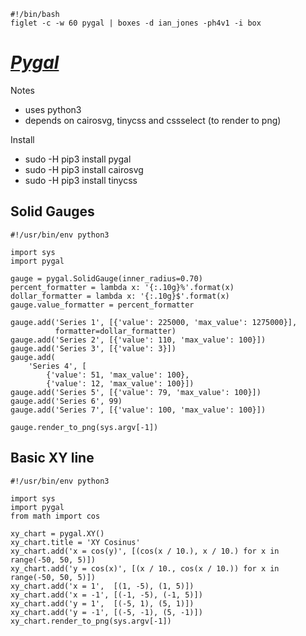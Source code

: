 ```{.shebang im_out="stdout"}
#!/bin/bash
figlet -c -w 60 pygal | boxes -d ian_jones -ph4v1 -i box
```


# [*Pygal*](http://pygal.org/en/stable)

Notes
- uses python3
- depends on cairosvg, tinycss and cssselect (to render to png)

Install
- sudo -H pip3 install pygal
- sudo -H pip3 install cairosvg
- sudo -H pip3 install tinycss


## Solid Gauges

```{.shebang im_out="fcb,img" caption="Created by Pygal"}
#!/usr/bin/env python3

import sys
import pygal

gauge = pygal.SolidGauge(inner_radius=0.70)
percent_formatter = lambda x: '{:.10g}%'.format(x)
dollar_formatter = lambda x: '{:.10g}$'.format(x)
gauge.value_formatter = percent_formatter

gauge.add('Series 1', [{'value': 225000, 'max_value': 1275000}],
          formatter=dollar_formatter)
gauge.add('Series 2', [{'value': 110, 'max_value': 100}])
gauge.add('Series 3', [{'value': 3}])
gauge.add(
    'Series 4', [
        {'value': 51, 'max_value': 100},
        {'value': 12, 'max_value': 100}])
gauge.add('Series 5', [{'value': 79, 'max_value': 100}])
gauge.add('Series 6', 99)
gauge.add('Series 7', [{'value': 100, 'max_value': 100}])

gauge.render_to_png(sys.argv[-1])
```

## Basic XY line

```{.shebang im_out="fcb,img" caption="Created by Pygal"}
#!/usr/bin/env python3

import sys
import pygal
from math import cos

xy_chart = pygal.XY()
xy_chart.title = 'XY Cosinus'
xy_chart.add('x = cos(y)', [(cos(x / 10.), x / 10.) for x in range(-50, 50, 5)])
xy_chart.add('y = cos(x)', [(x / 10., cos(x / 10.)) for x in range(-50, 50, 5)])
xy_chart.add('x = 1',  [(1, -5), (1, 5)])
xy_chart.add('x = -1', [(-1, -5), (-1, 5)])
xy_chart.add('y = 1',  [(-5, 1), (5, 1)])
xy_chart.add('y = -1', [(-5, -1), (5, -1)])
xy_chart.render_to_png(sys.argv[-1])
```


